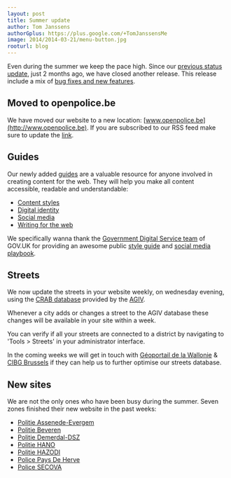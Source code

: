 ```yaml
---
layout: post
title: Summer update
author: Tom Janssens
authorGplus: https://plus.google.com/+TomJanssensMe
image: 2014/2014-03-21/menu-button.jpg
rooturl: blog
---
```


Even during the summer we keep the pace high. Since our [previous status update](http://belgianpolice.github.io/blog/2014/06/27/status-update.html), just 2 months ago, we have closed another release. This release include a mix of [bug fixes and new features]((https://github.com/belgianpolice/internet-platform/releases/tag/v2.6)).

## Moved to openpolice.be
We have moved our website to a new location: [www.openpolice.be](http://www.openpolice.be). If you are subscribed to our RSS feed make sure to update the [link](/blog.xml).

## Guides
Our newly added [guides](http://www.openpolice.be/guides/) are a valuable resource for anyone involved in creating content for the web. They will help you make all content accessible, readable and understandable:

- [Content styles](/guides/content-styles.html)
- [Digital identity](/guides/digital-identity.html)
- [Social media](/guides/social-media.html)
- [Writing for the web](/guides/writing-for-the-web.html)

We specifically wanna thank the [Government Digital Service team](https://gds.blog.gov.uk/) of GOV.UK for providing an awesome public [style guide](https://www.gov.uk/design-principles/style-guide) and [social media playbook](https://gdssocialmedia.blog.gov.uk/playbook/#the-case-for-social-media).

## Streets
We now update the streets in your website weekly, on wednesday evening, using the [CRAB database](https://www.agiv.be/producten/crab) provided by the [AGIV](https://www.agiv.be/).

Whenever a city adds or changes a street to the AGIV database these changes will be available in your site within a week.

You can verify if all your streets are connected to a district by navigating to 'Tools > Streets' in your administrator interface.

In the coming weeks we will get in touch with [Géoportail de la Wallonie](http://geoportail.wallonie.be/) & [CIBG Brussels](http://www.cibg.irisnet.be/) if they can help us to further optimise our streets database.

## New sites
We are not the only ones who have been busy during the summer. Seven zones finished their new website in the past weeks:

- [Politie Assenede-Evergem](http://www.lokalepolitie.be/5421)
- [Politie Beveren](http://www.lokalepolitie.be/5430)
- [Politie Demerdal-DSZ](http://www.lokalepolitie.be/5396)
- [Politie HANO](http://www.lokalepolitie.be/5372)
- [Politie HAZODI](http://www.lokalepolitie.be/5370)
- [Police Pays De Herve](http://www.policelocale.be/5288)
- [Police SECOVA](http://www.policelocale.be/5283)